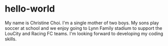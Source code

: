 # hello-world
My name is Christine Choi. I'm a single mother of two boys. 
My sons play soccer at school and we enjoy going to Lynn Family stadium to support the LouCity and Racing FC teams.
I'm looking forward to developing my coding skills.
